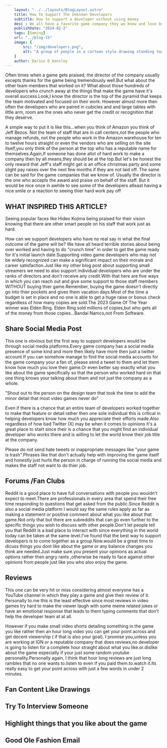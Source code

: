 ```yaml
---
    layout: "../../layouts/BlogLayout.astro"
    title: How To Support The Unknown Developers 
    subtitle: How to support a developer without using money
    desc : We all have a favorite game company they we know and love but what about individual developers?Most people never take the time to show support to the staff of developers who make that game. 
    publishDate: "2024-02-2"
    tags: [Gaming]
    url: "../blog-15"
    image: {
        src: "/img/developers.png",
        alt: "A group of people in a cartoon style drawing standing together with various faces",
    } 
    author: Darius D Hansley
---
```




<p class="blogP">
Often times when a game gets praised, the director of the company usually excepts thanks for the game being tremendously well.But what about the other team members that worked on it? What about those hundreds of developers who crunch away at the things that make the game have it's overall success.Look,I know the director is the top of the pyramid that keeps the team motivated and focused on their work. However almost more then often the developers who are paired in cubicles and and large tables with little arm, room are the ones who never get the credit or recognition that they deserve.</p>

<p class="blogP">
A simple way to put it is like this...when you think of Amazon you think of Jeff Bezos. Not the team of staff that are in call centers,not the people who manage refunds, not the people who work in the Amazon warehouse for ten to twelve hours straight or even the vendors who are selling on the site itself,you only think of the person at the top who has a reputable name for themselves.Again,If someone has done allot of hard work to make a company then by all means,they should be at the top.But let's be honest the only reward that Jeff's staff might get is an office christmas party and some slight pay raises over the next few months if they are not laid off. The same can be said for the game companies that we know of. Usually the director is the one who accepts the award and praise on behalf of the staff. But it would be nice once in awhile to see some of the developers atleast having a nice smile or a reaction to seeing thier hard work pay off</p>


<h2 class="blogH2">WHAT INSPIRED THIS ARTICLE?</h2>

<p class="blogP">
Seeing popular faces like Hideo Kojima being praised for their vision knowing that there are other smart people on his staff that work just as hard.
</p>


<p class="blogP">
How can we support developers who have no real say in what the final outcome of the game will be? We have all heard terrible stories about being over worked and having to do "crunch time" in order to get the game ready for it's initial launch date.Supporting video game developers who may not be widely recognized can make a significant impact on their morale and career satisfaction.Just like my other blog post about supporting small streamers we need to also support individual developers who are under the ranks of directors and don't receive any credit.With that here are five ways in which you can reach out and give some support to those staff members WITHOUT buying thier game.Remember, buying the game doesn't directly go into thier pockets and gives them vacation days.Most of the time a budget is set in place and no one is able to get a huge raise or bonus check regardless of how many copies are sold.The 2023 Game Of The Year winner was Elden Ring. Elden Ring sold millions of copies,but who gets all of the money from those copies...Bandai Namco,not From Software.
</p>


<h2 class="blogH2">Share Social Media Post</h2>
<p class="blogP">
This one is obvious but the first way to support developers would be through social media platforms.Every game company has a social media presence of some kind and more then likely have more then just a twitter account.If you can somehow manage to find the social media accounts for the game company your a fan of, please send a tweet to them and let them know how much you love their game.Or even better say exactly what you like about the game specifically so that the person who worked hard on that one thing knows your talking about them and not just the company as a whole.

"Shout out to the person on the design team that took the time to add the minor detail that most video games never do"

Even if there is a chance that an entire team of developers worked together to make that feature or detail rather then one sole individual this is critical in helping developers know how much you appreciate their efforts made.Also regardless of how bad Twitter (X) may be when it comes to opinions it's a great place to start since their is a chance that you might find an individual developer who works there and is willing to let the world know their job title at the company.

Please do not send hate tweets or inappropriate messages like "your game is trash".Phrases like that don't actually help with improving the game itself and honestly just hurts the person in charge of running the social media and makes the staff not want to do thier job.
</p>

<h2 class="blogH2">Forums /Fan Clubs</h2>

Reddit is a good place to have full conversations with people you wouldn't expect to meet.There are professionals in every area that spend their free time responding to questions that get asked from the public.Since Reddit is also a social media platform I would say the same rules apply as far as making a statement or positive comment about what you like about that game.Not only that but there are subreddits that can go even further to the specific things you wish to discuss with other people.Don't let people tell you that Reddit is a bad place to interact with since everything in the world today can be taken at the same level.I've found that the best way to support developers is to come together as a group.Now.would be a great time to dicuss things you dont like about the game or any balance changes you think are needed.Just make sure.you present your opinions as actual options rather then angry rants ,otherwise be ready to face against other opinions from people just like you who also enjoy the game.

<h2 class="blogH2">Reviews</h2>
This one can be very hit or miss considering almost everyone has a YouTube channel in which they play a game and give their review of it. Personally to.me this is the least effective since most reviews in video games try hard to make the viewer laugh with some meme related jokes or have an emotional response that leads to them typing comments that don't help the developer team at at all.

However if you make small video shorts detailing something in the game you like rather then an hour long video you can get your point across and get decent viewership ( if that is also your goal).
I promise you,unless you are working at IGN or a reputable company that does reviews,no developer is going to listen for a complete hour straight about what you like.or.dislike about the game especially if your just some random youtube personality.Personally again, I think that hour long reviews are just long rambles that no one wants to.listen to even if you paid them.to.watch it.Its really easy to get your point across with just a few words in under 2 minutes.

<h2 class="blogH2">Fan Content Like Drawings</h2>
<h2 class="blogH2">Try To Interview Someone</h2>
<h2 class="blogH2">Highlight things that you like about the game</h2>
<h2 class="blogH2">Good Ole Fashion Email</h2>
